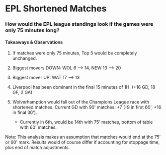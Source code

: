 # EPL Shortened Matches 

### How would the EPL league standings look if the games were only 75 minutes long?

#### Takeaways & Observations 
1. If matches were only 75 minutes, Top 5 would be completely unchanged. 

2. Biggest movers DOWN: WOL 6 --> 14, NEW 13 --> 20 

3. Biggest mover UP: WAT 17 --> 13

4. Liverpool has been dominant in the final 15 minutes of 1H. (+16 GD, 18 GF, 2 GA)

5. Wolverhamption would fall out of the Champions League race with shortened matches. Current GD with 90' matches: +7 (-9 in first 60', +16 in final 30').
	- Currently in 6th, would be 14th with 75' matches, bottom of table with 60' matches.

Note: This analysis makes an assumption that matches would end at the 75' or 60' mark. Results would of course differ if accounting for stoppage time, plus end of match adjustments.
